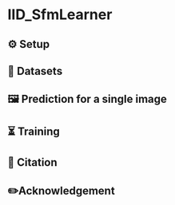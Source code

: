 # IID_SfmLearner


## ⚙️ Setup


## 💾 Datasets


## 🖼️ Prediction for a single image


## ⏳ Training


## 📄 Citation


## ✏️Acknowledgement
